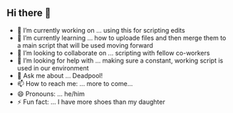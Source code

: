 ## Hi there 👋

<!---
**snoopyshadow/snoopyshadow** is a ✨ _special_ ✨ repository because its `README.md` (this file) appears on your GitHub profile.

Here are some ideas to get you started:

-->

- 🔭 I’m currently working on ... using this for scripting edits
- 🌱 I’m currently learning ... how to uploade files and then merge them to a main script that will be used moving forward
- 👯 I’m looking to collaborate on ... scripting with fellow co-workers
- 🤔 I’m looking for help with ... making sure a constant, working script is used in our environment
- 💬 Ask me about ... Deadpool!
- 📫 How to reach me: ... more to come...
- 😄 Pronouns: ... he/him
- ⚡ Fun fact: ... I have more shoes than my daughter

